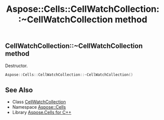 ﻿---
title: Aspose::Cells::CellWatchCollection::~CellWatchCollection method
linktitle: ~CellWatchCollection
second_title: Aspose.Cells for C++ API Reference
description: 'Aspose::Cells::CellWatchCollection::~CellWatchCollection method. Destructor in C++.'
type: docs
weight: 200
url: /cpp/aspose.cells/cellwatchcollection/~cellwatchcollection/
---
## CellWatchCollection::~CellWatchCollection method


Destructor.

```cpp
Aspose::Cells::CellWatchCollection::~CellWatchCollection()
```

## See Also

* Class [CellWatchCollection](../)
* Namespace [Aspose::Cells](../../)
* Library [Aspose.Cells for C++](../../../)
